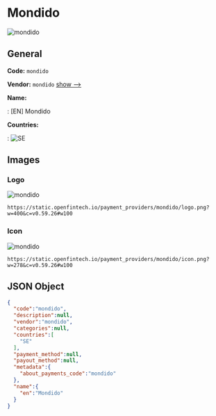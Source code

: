 
# Mondido 
![mondido](https://static.openfintech.io/payment_providers/mondido/logo.png?w=400&c=v0.59.26#w100)  

## General 
 
**Code:** `mondido` 
 
**Vendor:** `mondido` [show -->](/vendors/mondido/) 
 
**Name:** 
 
:	[EN] Mondido 
 
 
**Countries:** 
 
:	![SE](https://cdnjs.cloudflare.com/ajax/libs/flag-icon-css/3.3.0/flags/4x3/se.svg#w24)  

## Images 

### Logo 
 
![mondido](https://static.openfintech.io/payment_providers/mondido/logo.png?w=400&c=v0.59.26#w100)  

```
https://static.openfintech.io/payment_providers/mondido/logo.png?w=400&c=v0.59.26#w100
```  

### Icon 
 
![mondido](https://static.openfintech.io/payment_providers/mondido/icon.png?w=278&c=v0.59.26#w100)  

```
https://static.openfintech.io/payment_providers/mondido/icon.png?w=278&c=v0.59.26#w100
```  

## JSON Object 

```json
{
  "code":"mondido",
  "description":null,
  "vendor":"mondido",
  "categories":null,
  "countries":[
    "SE"
  ],
  "payment_method":null,
  "payout_method":null,
  "metadata":{
    "about_payments_code":"mondido"
  },
  "name":{
    "en":"Mondido"
  }
}
```  
